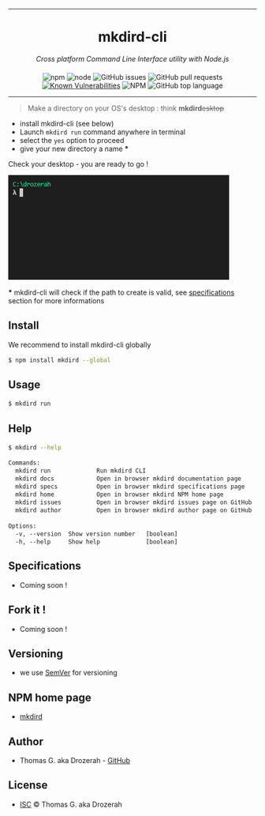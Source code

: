 
---
<h1 align="center">
  mkdird-cli
</h1>

<div align="center" style="font-style:italic;margin-bottom:20px;">
Cross platform Command Line Interface utility with Node.js
</div>

<div align="center">

![npm](https://img.shields.io/npm/v/mkdird.svg?style=flat-square) ![node](https://img.shields.io/node/v/mkdird.svg?style=flat-square) ![GitHub issues](https://img.shields.io/github/issues/drozerah/mkdird-cli.svg?style=flat-square) ![GitHub pull requests](https://img.shields.io/github/issues-pr/drozerah/mkdird-cli.svg?style=flat-square) [![Known Vulnerabilities](https://snyk.io/test/github/Drozerah/mkdird-cli/badge.svg?style=flat-square)](https://snyk.io/test/github/Drozerah/mkdird-cli) ![NPM](https://img.shields.io/npm/l/mkdird.svg?style=flat-square) ![GitHub top language](https://img.shields.io/github/languages/top/drozerah/mkdird-cli.svg?style=flat-square) 

</div>

---

> Make a directory on your OS's desktop : think **mkdird**~~esktop~~

- install mkdird-cli (see below)
- Launch `mkdird run` command anywhere in terminal
- select the `yes` option to proceed
- give your new directory a name **\***

Check your desktop - you are ready to go !


![mkdird image](https://raw.githubusercontent.com/Drozerah/MyGitHubStorage/master/img/mkdird-cli/mkdird-cli.gif)

**\*** mkdird-cli will check if the path to create is valid, see [specifications](#specifications) section for more informations

## Install

We recommend to install mkdird-cli globally 
````bash
$ npm install mkdird --global
````

## Usage

````bash
$ mkdird run
````
## Help

````bash
$ mkdird --help
````

````
Commands:
  mkdird run             Run mkdird CLI
  mkdird docs            Open in browser mkdird documentation page
  mkdird specs           Open in browser mkdird specifications page
  mkdird home            Open in browser mkdird NPM home page
  mkdird issues          Open in browser mkdird issues page on GitHub
  mkdird author          Open in browser mkdird author page on GitHub

Options:
  -v, --version  Show version number   [boolean]
  -h, --help     Show help             [boolean]

````

## Specifications

- Coming soon !

## Fork it !

- Coming soon !

## Versioning

- we use [SemVer](http://semver.org/) for versioning

## NPM home page

- [mkdird](https://www.npmjs.com/package/mkdird)

## Author

- Thomas G. aka Drozerah - [GitHub](https://github.com/Drozerah)

## License

- [ISC](licence) © Thomas G. aka Drozerah